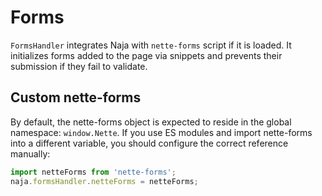 # Forms

`FormsHandler` integrates Naja with `nette-forms` script if it is loaded. It initializes forms added to the page via
snippets and prevents their submission if they fail to validate.


## Custom nette-forms

By default, the nette-forms object is expected to reside in the global namespace: `window.Nette`. If you use ES modules
and import nette-forms into a different variable, you should configure the correct reference manually:

```js
import netteForms from 'nette-forms';
naja.formsHandler.netteForms = netteForms;
```
